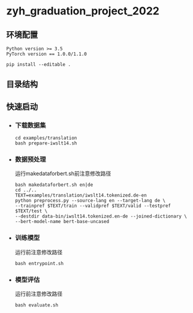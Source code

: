 # zyh_graduation_project_2022

## 环境配置
```
Python version >= 3.5
PyTorch version == 1.0.0/1.1.0

pip install --editable .
```

## 目录结构



## 快速启动
- ### 下载数据集
    ```
  cd examples/translation
  bash prepare-iwslt14.sh
  ```
- ### 数据预处理
    运行makedataforbert.sh前注意修改路径
    ```
  bash makedataforbert.sh en|de
  cd ../..
  TEXT=examples/translation/iwslt14.tokenized.de-en
  python preprocess.py --source-lang en --target-lang de \
  --trainpref $TEXT/train --validpref $TEXT/valid --testpref $TEXT/test \
  --destdir data-bin/iwslt14.tokenized.en-de --joined-dictionary \
  --bert-model-name bert-base-uncased
  ```
- ### 训练模型
  运行前注意修改路径
    ```
  bash entrypoint.sh
  ```
- ### 模型评估
  运行前注意修改路径
    ```
  bash evaluate.sh
  ```
